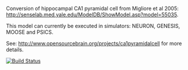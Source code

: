 Conversion of hippocampal CA1 pyramidal cell from Migliore et al 2005: 
http://senselab.med.yale.edu/ModelDB/ShowModel.asp?model=55035. 

This model can currently be executed in simulators: NEURON, GENESIS, MOOSE and PSICS.

See: http://www.opensourcebrain.org/projects/ca1pyramidalcell for more details.

[![Build Status](https://travis-ci.org/OpenSourceBrain/CA1PyramidalCell.svg?branch=master)](https://travis-ci.org/OpenSourceBrain/CA1PyramidalCell)
 
